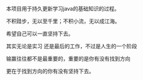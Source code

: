 本项目用于持久更新学习java的基础知识的过程。



不积跬步，无以至千里；不积小流，无以成江海。



希望自己可以一直坚持下去。



其实无论是实习 还是最后的工作，不过是人生的一个阶段



输赢往往都不是最重要的，重要的是你有没有找到方向



更在于找到方向的你有没有坚持下去。
